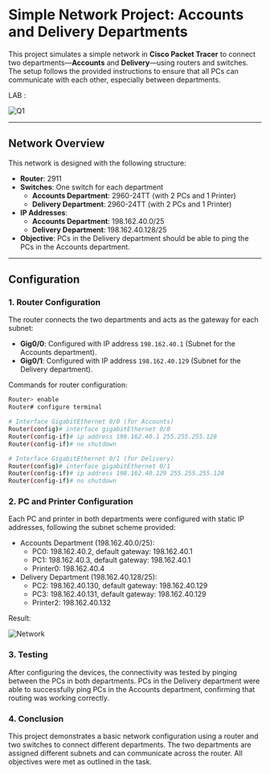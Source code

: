 # Simple Network Project: Accounts and Delivery Departments

This project simulates a simple network in **Cisco Packet Tracer** to connect two departments—**Accounts** and **Delivery**—using routers and switches. The setup follows the provided instructions to ensure that all PCs can communicate with each other, especially between departments.

LAB :

![Q1](https://github.com/user-attachments/assets/cbeea121-1618-4526-a9eb-8934ccca57af)

---

## Network Overview

This network is designed with the following structure:
- **Router**: 2911
- **Switches**: One switch for each department
  - **Accounts Department**: 2960-24TT (with 2 PCs and 1 Printer)
  - **Delivery Department**: 2960-24TT (with 2 PCs and 1 Printer)
- **IP Addresses**:
  - **Accounts Department**: 198.162.40.0/25
  - **Delivery Department**: 198.162.40.128/25
- **Objective**: PCs in the Delivery department should be able to ping the PCs in the Accounts department.

---

## Configuration

### 1. **Router Configuration**
The router connects the two departments and acts as the gateway for each subnet:
- **Gig0/0**: Configured with IP address `198.162.40.1` (Subnet for the Accounts department).
- **Gig0/1**: Configured with IP address `198.162.40.129` (Subnet for the Delivery department).
  
Commands for router configuration:
```bash
Router> enable
Router# configure terminal

# Interface GigabitEthernet 0/0 (for Accounts)
Router(config)# interface gigabitEthernet 0/0
Router(config-if)# ip address 198.162.40.1 255.255.255.128
Router(config-if)# no shutdown

# Interface GigabitEthernet 0/1 (for Delivery)
Router(config)# interface gigabitEthernet 0/1
Router(config-if)# ip address 198.162.40.129 255.255.255.128
Router(config-if)# no shutdown

```
### 2. **PC and Printer Configuration**

Each PC and printer in both departments were configured with static IP addresses, following the subnet scheme provided:
- Accounts Department (198.162.40.0/25):
  - PC0: 198.162.40.2, default gateway: 198.162.40.1
  - PC1: 198.162.40.3, default gateway: 198.162.40.1
  - Printer0: 198.162.40.4
- Delivery Department (198.162.40.128/25):
  - PC2: 198.162.40.130, default gateway: 198.162.40.129
  - PC3: 198.162.40.131, default gateway: 198.162.40.129
  - Printer2: 198.162.40.132
 

Result:


![Network](https://github.com/user-attachments/assets/160134f5-d6be-4788-a0fd-0c551a87b9e0)


### 3. **Testing**

After configuring the devices, the connectivity was tested by pinging between the PCs in both departments. PCs in the Delivery department were able to successfully ping PCs in the Accounts department, confirming that routing was working correctly.





### 4. **Conclusion**

This project demonstrates a basic network configuration using a router and two switches to connect different departments. The two departments are assigned different subnets and can communicate across the router. All objectives were met as outlined in the task.




